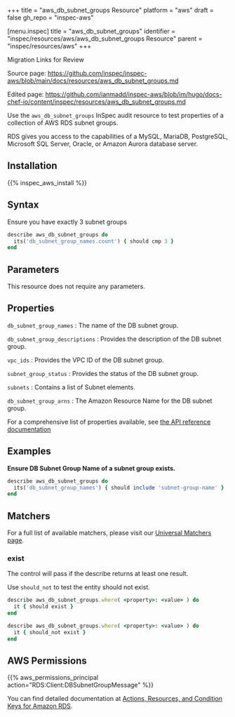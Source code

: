 +++
title = "aws_db_subnet_groups Resource"
platform = "aws"
draft = false
gh_repo = "inspec-aws"

[menu.inspec]
title = "aws_db_subnet_groups"
identifier = "inspec/resources/aws/aws_db_subnet_groups Resource"
parent = "inspec/resources/aws"
+++

<div class="admonition-note">
<p class="admonition-note-title">Migration Links for Review</p>
<div class="admonition-note-text">
<p>Source page: <a href="https://github.com/inspec/inspec-aws/blob/main/docs/resources/aws_db_subnet_groups.md">https://github.com/inspec/inspec-aws/blob/main/docs/resources/aws_db_subnet_groups.md</a></p>
<p>Edited page: <a href="https://github.com/ianmadd/inspec-aws/blob/im/hugo/docs-chef-io/content/inspec/resources/aws_db_subnet_groups.md">https://github.com/ianmadd/inspec-aws/blob/im/hugo/docs-chef-io/content/inspec/resources/aws_db_subnet_groups.md</a></p>
</div>
</div>


Use the `aws_db_subnet_groups` InSpec audit resource to test properties of a collection of AWS RDS subnet groups.

RDS gives you access to the capabilities of a MySQL, MariaDB, PostgreSQL, Microsoft SQL Server, Oracle, or Amazon Aurora database server.

## Installation

{{% inspec_aws_install %}}

## Syntax

 Ensure you have exactly 3 subnet groups

```ruby
describe aws_db_subnet_groups do
  its('db_subnet_group_names.count') { should cmp 3 }
end
```

## Parameters

This resource does not require any parameters.

## Properties

`db_subnet_group_names`
: The name of the DB subnet group.

`db_subnet_group_descriptions`
: Provides the description of the DB subnet group.

`vpc_ids`
: Provides the VPC ID of the DB subnet group.

`subnet_group_status`
: Provides the status of the DB subnet group.

`subnets`
: Contains a list of Subnet elements.

`db_subnet_group_arns`
: The Amazon Resource Name for the DB subnet group.

For a comprehensive list of properties available, see [the API reference documentation](https://docs.aws.amazon.com/AmazonRDS/latest/APIReference/API_DBSubnetGroup.html)

## Examples

**Ensure DB Subnet Group Name of a subnet group exists.**

```ruby
describe aws_db_subnet_groups do
  its('db_subnet_group_names') { should include 'subnet-group-name' }
end
```

## Matchers

For a full list of available matchers, please visit our [Universal Matchers page](https://www.inspec.io/docs/reference/matchers/).

### exist

The control will pass if the describe returns at least one result.

Use `should_not` to test the entity should not exist.

```ruby
describe aws_db_subnet_groups.where( <property>: <value> ) do
  it { should exist }
end
```

```ruby
describe aws_db_subnet_groups.where( <property>: <value> ) do
  it { should_not exist }
end
```

## AWS Permissions

{{% aws_permissions_principal action="RDS:Client:DBSubnetGroupMessage" %}}

You can find detailed documentation at [Actions, Resources, and Condition Keys for Amazon RDS](https://docs.aws.amazon.com/IAM/latest/UserGuide/list_amazonrds.html).